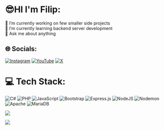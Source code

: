 # 😎HI I'm Filip:
🔭 I’m currently working on few smaller side projects<br>🌱 I’m currently learning backend server development<br>💬 Ask me about anything


## 🌐 Socials:
[![Instagram](https://img.shields.io/badge/Instagram-%23E4405F.svg?logo=Instagram&logoColor=white)](https://instagram.com/schod._.filip)
[![YouTube](https://img.shields.io/badge/YouTube-%23FF0000.svg?logo=YouTube&logoColor=white)](https://youtube.com/@piratecz_07)
[![X](https://img.shields.io/badge/X-black.svg?logo=X&logoColor=white)](https://x.com/PirateCZ159786)


# 💻 Tech Stack:
![C#](https://img.shields.io/badge/c%23-%23239120.svg?style=for-the-badge&logo=csharp&logoColor=white)  ![PHP](https://img.shields.io/badge/php-%23777BB4.svg?style=for-the-badge&logo=php&logoColor=white) ![JavaScript](https://img.shields.io/badge/javascript-%23323330.svg?style=for-the-badge&logo=javascript&logoColor=%23F7DF1E) ![Bootstrap](https://img.shields.io/badge/bootstrap-%238511FA.svg?style=for-the-badge&logo=bootstrap&logoColor=white) ![Express.js](https://img.shields.io/badge/express.js-%23404d59.svg?style=for-the-badge&logo=express&logoColor=%2361DAFB) ![NodeJS](https://img.shields.io/badge/node.js-6DA55F?style=for-the-badge&logo=node.js&logoColor=white) ![Nodemon](https://img.shields.io/badge/NODEMON-%23323330.svg?style=for-the-badge&logo=nodemon&logoColor=%BBDEAD) ![Apache](https://img.shields.io/badge/apache-%23D42029.svg?style=for-the-badge&logo=apache&logoColor=white) ![MariaDB](https://img.shields.io/badge/MariaDB-003545?style=for-the-badge&logo=mariadb&logoColor=white) 


![](https://github-readme-stats.vercel.app/api/top-langs/?username=PirateCZ&theme=transparent&hide_border=true&include_all_commits=false&count_private=false&layout=compact)<br/>

[![](https://visitcount.itsvg.in/api?id=PirateCZ&icon=1&color=12)](https://visitcount.itsvg.in)

<!-- Proudly created with GPRM ( https://gprm.itsvg.in ) -->
